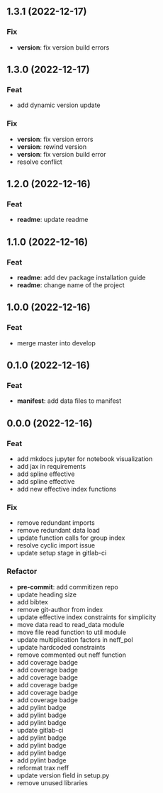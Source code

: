## 1.3.1 (2022-12-17)

### Fix

- **version**: fix version build errors

## 1.3.0 (2022-12-17)

### Feat

- add dynamic version update

### Fix

- **version**: fix version errors
- **version**: rewind version
- **version**: fix version build error
- resolve conflict

## 1.2.0 (2022-12-16)

### Feat

- **readme**: update readme

## 1.1.0 (2022-12-16)

### Feat

- **readme**: add dev package installation guide
- **readme**: change name of the project

## 1.0.0 (2022-12-16)

### Feat

- merge master into develop

## 0.1.0 (2022-12-16)

### Feat

- **manifest**: add data files to manifest

## 0.0.0 (2022-12-16)

### Feat

- add mkdocs jupyter for notebook visualization
- add jax in requirements
- add spline effective
- add spline effective
- add new effective index functions

### Fix

- remove redundant imports
- remove redundant data load
- update function calls for group index
- resolve cyclic import issue
- update setup stage in gitlab-ci

### Refactor

- **pre-commit**: add commitizen repo
- update heading size
- add bibtex
- remove git-author from index
- update effective index constraints for simplicity
- move data read to read_data module
- move file read function to util module
- update multiplication factors in neff_pol
- update hardcoded constraints
- remove commented out neff function
- add coverage badge
- add coverage badge
- add coverage badge
- add coverage badge
- add coverage badge
- add coverage badge
- add pylint badge
- add pylint badge
- add pylint badge
- update gitlab-ci
- add pylint badge
- add pylint badge
- add pylint badge
- add pylint badge
- reformat trax neff
- update version field in setup.py
- remove unused libraries
